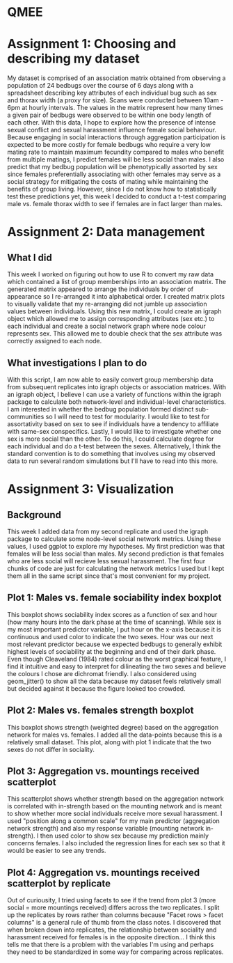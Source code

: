 # QMEE 
# Assignment 1: Choosing and describing my dataset 
My dataset is comprised of an association matrix obtained from observing a population of 24 bedbugs over the course of 6 days along with a spreadsheet describing key attributes of each individual bug such as sex and thorax width (a proxy for size). Scans were conducted between 10am - 6pm at hourly intervals. The values in the matrix represent how many times a given pair of bedbugs were observed to be within one body length of each other. With this data, I hope to explore how the presence of intense sexual conflict and sexual harassment influence female social behaviour. Because engaging in social interactions through aggregation participation is expected to be more costly for female bedbugs who require a very low mating rate to maintain maximum fecundity compared to males who benefit from multiple matings, I predict females will be less social than males. I also predict that my bedbug population will be phenotypically assorted by sex since females preferentially associating with other females may serve as a social strategy for mitigating the costs of mating while maintaining the benefits of group living. However, since I do not know how to statistically test these predictions yet, this week I decided to conduct a t-test comparing male vs. female thorax width to see if females are in fact larger than males. 

# Assignment 2: Data management
## What I did 
This week I worked on figuring out how to use R to convert my raw data which contained a list of group memberships into an association matrix. The generated matrix appeared to arrange the individuals by order of appearance so I re-arranged it into alphabetical order. I created matrix plots to visually validate that my re-arranging did not jumble up association values between individuals. Using this new matrix, I could create an igraph object which allowed me to assign corresponding attributes (sex etc.) to each individual and create a social network graph where node colour represents sex. This allowed me to double check that the sex attribute was correctly assigned to each node.

## What investigations I plan to do
With this script, I am now able to easily convert group membership data from subsequent replicates into igraph objects or association matrices. With an igraph object, I believe I can use a variety of functions within the igraph package to calculate both network-level and individual-level characteristics. I am interested in whether the bedbug population formed distinct sub-communities so I will need to test for modularity. I would like to test for assortativity based on sex to see if individuals have a tendency to affiliate with same-sex conspecifics. Lastly, I would like to investigate whether one sex is more social than the other. To do this, I could calculate degree for each individual and do a t-test between the sexes. Alternatively, I think the standard convention is to do something that involves using my observed data to run several random simulations but I'll have to read into this more. 

# Assignment 3: Visualization
## Background
This week I added data from my second replicate and used the igraph package to calculate some node-level social network metrics. Using these values, I used ggplot to explore my hypotheses. My first prediction was that females will be less social than males. My second prediction is that females who are less social will recieve less sexual harassment. The first four chunks of code are just for calculating the network metrics I used but I kept them all in the same script since that's most convenient for my project.

## Plot 1: Males vs. female sociability index boxplot
This boxplot shows sociability index scores as a function of sex and hour (how many hours into the dark phase at the time of scanning). While sex is my most important predictor variable, I put hour on the x-axis because it is continuous and used color to indicate the two sexes. Hour was our next most relevant predictor because we expected bedbugs to generally exhibit highest levels of sociability at the beginning and end of their dark phase. Even though Cleaveland (1984) rated colour as the worst graphical feature, I find it intuitive and easy to interpret for dilineating the two sexes and believe the colours I chose are dichromat friendly. I also considered using geom_jitter() to show all the data because my dataset feels relatively small but decided against it because the figure looked too crowded. 

## Plot 2: Males vs. females strength boxplot
This boxplot shows strength (weighted degree) based on the aggregation network for males vs. females. I added all the data-points because this is a relatively small dataset. This plot, along with plot 1 indicate that the two sexes do not differ in sociality. 

## Plot 3: Aggregation vs. mountings received scatterplot
This scatterplot shows whether strength based on the aggregation network is correlated with in-strength based on the mounting network and is meant to show whether more social individuals receive more sexual harassment. I used "position along a common scale" for my main predictor (aggregation network strength) and also my response variable (mounting network in-strength). I then used color to show sex because my prediction mainly concerns females. I also included the regression lines for each sex so that it would be easier to see any trends. 

## Plot 4: Aggregation vs. mountings received scatterplot by replicate
Out of curiousity, I tried using facets to see if the trend from plot 3 (more social = more mountings received) differs across the two replicates. I split up the replicates by rows rather than columns because "Facet rows > facet columns" is a general rule of thumb from the class notes. I discovered that when broken down into replicates, the relationship between sociality and harassment received for females is in the opposite direction... I think this tells me that there is a problem with the variables I'm using and perhaps they need to be standardized in some way for comparing across replicates. 


